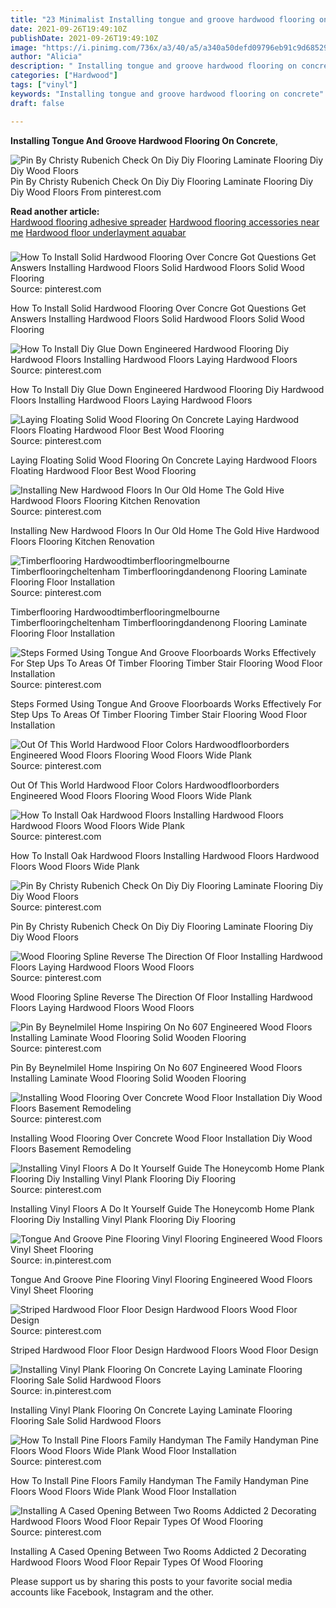 ```yaml
---
title: "23 Minimalist Installing tongue and groove hardwood flooring on concrete for Types of Floor"
date: 2021-09-26T19:49:10Z
publishDate: 2021-09-26T19:49:10Z
image: "https://i.pinimg.com/736x/a3/40/a5/a340a50defd09796eb91c9d6852999f2--door-casing-house-projects.jpg"
author: "Alicia"
description: " Installing tongue and groove hardwood flooring on concrete"
categories: ["Hardwood"]
tags: ["vinyl"]
keywords: "Installing tongue and groove hardwood flooring on concrete"
draft: false

---
```

<!-- Head tag Code -->
**Installing Tongue And Groove Hardwood Flooring On Concrete**, 

![Pin By Christy Rubenich Check On Diy Diy Flooring Laminate Flooring Diy Diy Wood Floors](https://i.pinimg.com/originals/2a/6f/3e/2a6f3eac536c3f47c566db32efe2d606.jpg "Pin By Christy Rubenich Check On Diy Diy Flooring Laminate Flooring Diy Diy Wood Floors")
Pin By Christy Rubenich Check On Diy Diy Flooring Laminate Flooring Diy Diy Wood Floors From pinterest.com

**Read another article:**  
[Hardwood flooring adhesive spreader](/hardwood-flooring-adhesive-spreader/)
[Hardwood flooring accessories near me](/hardwood-flooring-accessories-near-me/)
[Hardwood floor underlayment aquabar](/hardwood-floor-underlayment-aquabar/)




### 

 


![How To Install Solid Hardwood Flooring Over Concre Got Questions Get Answers Installing Hardwood Floors Solid Hardwood Floors Solid Wood Flooring](https://i.pinimg.com/originals/bd/e4/18/bde418b22c1fbf14935d8b934cc37fc0.jpg "How To Install Solid Hardwood Flooring Over Concre Got Questions Get Answers Installing Hardwood Floors Solid Hardwood Floors Solid Wood Flooring")
Source: pinterest.com

How To Install Solid Hardwood Flooring Over Concre Got Questions Get Answers Installing Hardwood Floors Solid Hardwood Floors Solid Wood Flooring  

![How To Install Diy Glue Down Engineered Hardwood Flooring Diy Hardwood Floors Installing Hardwood Floors Laying Hardwood Floors](https://i.pinimg.com/originals/26/6c/b4/266cb48bed430c611dea4a7c4fafc1cc.jpg "How To Install Diy Glue Down Engineered Hardwood Flooring Diy Hardwood Floors Installing Hardwood Floors Laying Hardwood Floors")
Source: pinterest.com

How To Install Diy Glue Down Engineered Hardwood Flooring Diy Hardwood Floors Installing Hardwood Floors Laying Hardwood Floors  

![Laying Floating Solid Wood Flooring On Concrete Laying Hardwood Floors Floating Hardwood Floor Best Wood Flooring](https://i.pinimg.com/originals/12/9e/38/129e38e0f2dceb96ee6296092b741238.jpg "Laying Floating Solid Wood Flooring On Concrete Laying Hardwood Floors Floating Hardwood Floor Best Wood Flooring")
Source: pinterest.com

Laying Floating Solid Wood Flooring On Concrete Laying Hardwood Floors Floating Hardwood Floor Best Wood Flooring  

![Installing New Hardwood Floors In Our Old Home The Gold Hive Hardwood Floors Flooring Kitchen Renovation](https://i.pinimg.com/originals/f4/64/a9/f464a9b5ae61ec0cbde8fa40d2d89a9b.jpg "Installing New Hardwood Floors In Our Old Home The Gold Hive Hardwood Floors Flooring Kitchen Renovation")
Source: pinterest.com

Installing New Hardwood Floors In Our Old Home The Gold Hive Hardwood Floors Flooring Kitchen Renovation  

![Timberflooring Hardwoodtimberflooringmelbourne Timberflooringcheltenham Timberflooringdandenong Flooring Laminate Flooring Floor Installation](https://i.pinimg.com/originals/6c/36/ed/6c36eda08264193fba29d0c0ed1d49ac.jpg "Timberflooring Hardwoodtimberflooringmelbourne Timberflooringcheltenham Timberflooringdandenong Flooring Laminate Flooring Floor Installation")
Source: pinterest.com

Timberflooring Hardwoodtimberflooringmelbourne Timberflooringcheltenham Timberflooringdandenong Flooring Laminate Flooring Floor Installation  

![Steps Formed Using Tongue And Groove Floorboards Works Effectively For Step Ups To Areas Of Timber Flooring Timber Stair Flooring Wood Floor Installation](https://i.pinimg.com/originals/6a/2d/c2/6a2dc24f32a58b20fd1e8646e6dfdf30.jpg "Steps Formed Using Tongue And Groove Floorboards Works Effectively For Step Ups To Areas Of Timber Flooring Timber Stair Flooring Wood Floor Installation")
Source: pinterest.com

Steps Formed Using Tongue And Groove Floorboards Works Effectively For Step Ups To Areas Of Timber Flooring Timber Stair Flooring Wood Floor Installation  

![Out Of This World Hardwood Floor Colors Hardwoodfloorborders Engineered Wood Floors Flooring Wood Floors Wide Plank](https://i.pinimg.com/736x/a3/0f/b0/a30fb09074f5fa918dcb9aa3be8c8e1c.jpg "Out Of This World Hardwood Floor Colors Hardwoodfloorborders Engineered Wood Floors Flooring Wood Floors Wide Plank")
Source: pinterest.com

Out Of This World Hardwood Floor Colors Hardwoodfloorborders Engineered Wood Floors Flooring Wood Floors Wide Plank  

![How To Install Oak Hardwood Floors Installing Hardwood Floors Hardwood Floors Wood Floors Wide Plank](https://i.pinimg.com/474x/15/4c/1c/154c1cc62577aa4b89c1f3401450963e--installing-hardwood-floors-house-building.jpg "How To Install Oak Hardwood Floors Installing Hardwood Floors Hardwood Floors Wood Floors Wide Plank")
Source: pinterest.com

How To Install Oak Hardwood Floors Installing Hardwood Floors Hardwood Floors Wood Floors Wide Plank  

![Pin By Christy Rubenich Check On Diy Diy Flooring Laminate Flooring Diy Diy Wood Floors](https://i.pinimg.com/originals/2a/6f/3e/2a6f3eac536c3f47c566db32efe2d606.jpg "Pin By Christy Rubenich Check On Diy Diy Flooring Laminate Flooring Diy Diy Wood Floors")
Source: pinterest.com

Pin By Christy Rubenich Check On Diy Diy Flooring Laminate Flooring Diy Diy Wood Floors  

![Wood Flooring Spline Reverse The Direction Of Floor Installing Hardwood Floors Laying Hardwood Floors Wood Floors](https://i.ytimg.com/vi/XpqSZMEZ1mQ/maxresdefault.jpg "Wood Flooring Spline Reverse The Direction Of Floor Installing Hardwood Floors Laying Hardwood Floors Wood Floors")
Source: pinterest.com

Wood Flooring Spline Reverse The Direction Of Floor Installing Hardwood Floors Laying Hardwood Floors Wood Floors  

![Pin By Beynelmilel Home Inspiring On No 607 Engineered Wood Floors Installing Laminate Wood Flooring Solid Wooden Flooring](https://i.pinimg.com/originals/ff/b3/ed/ffb3edad4b222b804642457b3255e2b6.jpg "Pin By Beynelmilel Home Inspiring On No 607 Engineered Wood Floors Installing Laminate Wood Flooring Solid Wooden Flooring")
Source: pinterest.com

Pin By Beynelmilel Home Inspiring On No 607 Engineered Wood Floors Installing Laminate Wood Flooring Solid Wooden Flooring  

![Installing Wood Flooring Over Concrete Wood Floor Installation Diy Wood Floors Basement Remodeling](https://i.pinimg.com/originals/44/ac/a7/44aca77ae9e61f5ef17a90444899fbaf.jpg "Installing Wood Flooring Over Concrete Wood Floor Installation Diy Wood Floors Basement Remodeling")
Source: pinterest.com

Installing Wood Flooring Over Concrete Wood Floor Installation Diy Wood Floors Basement Remodeling  

![Installing Vinyl Floors A Do It Yourself Guide The Honeycomb Home Plank Flooring Diy Installing Vinyl Plank Flooring Diy Flooring](https://i.pinimg.com/originals/0c/9e/7a/0c9e7afc57bbe0aeb5e4bc05ed246424.jpg "Installing Vinyl Floors A Do It Yourself Guide The Honeycomb Home Plank Flooring Diy Installing Vinyl Plank Flooring Diy Flooring")
Source: pinterest.com

Installing Vinyl Floors A Do It Yourself Guide The Honeycomb Home Plank Flooring Diy Installing Vinyl Plank Flooring Diy Flooring  

![Tongue And Groove Pine Flooring Vinyl Flooring Engineered Wood Floors Vinyl Sheet Flooring](https://i.pinimg.com/originals/3a/48/98/3a48987e1dccd980bccb299d1a4b1b72.jpg "Tongue And Groove Pine Flooring Vinyl Flooring Engineered Wood Floors Vinyl Sheet Flooring")
Source: in.pinterest.com

Tongue And Groove Pine Flooring Vinyl Flooring Engineered Wood Floors Vinyl Sheet Flooring  

![Striped Hardwood Floor Floor Design Hardwood Floors Wood Floor Design](https://i.pinimg.com/736x/27/ce/bc/27cebc0b84319a1560721f1a6facbdfe--flooring-ideas-wood-flooring.jpg "Striped Hardwood Floor Floor Design Hardwood Floors Wood Floor Design")
Source: pinterest.com

Striped Hardwood Floor Floor Design Hardwood Floors Wood Floor Design  

![Installing Vinyl Plank Flooring On Concrete Laying Laminate Flooring Flooring Sale Solid Hardwood Floors](https://i.pinimg.com/originals/f9/f2/5c/f9f25cc9f07769438113dbf5fa7d2afc.jpg "Installing Vinyl Plank Flooring On Concrete Laying Laminate Flooring Flooring Sale Solid Hardwood Floors")
Source: in.pinterest.com

Installing Vinyl Plank Flooring On Concrete Laying Laminate Flooring Flooring Sale Solid Hardwood Floors  

![How To Install Pine Floors Family Handyman The Family Handyman Pine Floors Wood Floors Wide Plank Wood Floor Installation](https://i.pinimg.com/originals/3a/4a/45/3a4a45a02e77ed9be7edd262bc866b19.jpg "How To Install Pine Floors Family Handyman The Family Handyman Pine Floors Wood Floors Wide Plank Wood Floor Installation")
Source: pinterest.com

How To Install Pine Floors Family Handyman The Family Handyman Pine Floors Wood Floors Wide Plank Wood Floor Installation  

![Installing A Cased Opening Between Two Rooms Addicted 2 Decorating Hardwood Floors Wood Floor Repair Types Of Wood Flooring](https://i.pinimg.com/736x/a3/40/a5/a340a50defd09796eb91c9d6852999f2--door-casing-house-projects.jpg "Installing A Cased Opening Between Two Rooms Addicted 2 Decorating Hardwood Floors Wood Floor Repair Types Of Wood Flooring")
Source: pinterest.com

Installing A Cased Opening Between Two Rooms Addicted 2 Decorating Hardwood Floors Wood Floor Repair Types Of Wood Flooring  

Please support us by sharing this posts to your favorite social media accounts like Facebook, Instagram and the other.

